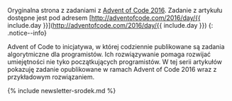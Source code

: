 Oryginalna strona z zadaniami z [Advent of Code 2016](https://adventofcode.com/2016). Zadanie z artykułu dostępne jest pod adresem [http://adventofcode.com/2016/day/{{ include.day }}](http://adventofcode.com/2016/day/{{ include.day }})
{: .notice--info}

Advent of Code to inicjatywa, w której codziennie publikowane są zadania algorytmiczne dla programistów. Ich rozwiązywanie pomaga rozwijać umiejętności nie tyko początkujących programistów. W tej serii artykułów pokazuję zadanie opublikowane w ramach Advent of Code 2016 wraz z przykładowym rozwiązaniem.

{% include newsletter-srodek.md %}
